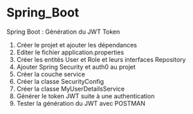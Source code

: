# Spring_Boot
Spring Boot : Génération du JWT Token
<ol>
   <li>   Créer le projet et ajouter les dépendances </li>
   <li>Editer le fichier application.properties  </li>
   <li>Créer les entités User et Role et leurs interfaces Repository  </li>
   <li>Ajouter Spring Security et auth0 au projet  </li>
  <li> Créer la couche service  </li>
   <li>Créer la classe SecurityConfig  </li>
   <li>Créer la classe MyUserDetailsService </li>
  <li> Générer le token JWT suite à une authentication  </li>
  <li> Tester la génération du JWT avec POSTMAN  </li></ol>
  </div>
